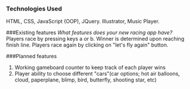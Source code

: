 

### Technologies Used
HTML, CSS, JavaScript (OOP), JQuery. Illustrator, Music Player. 

###Existing features
*What features does your new racing app have?*
Players race by pressing keys a or b. Winner is determined upon reaching finish line. Players race again by clicking on "let's fly again" button. 

###Planned features
1. Working gameboard counter to keep track of each player wins
2. Player ability to choose different "cars"(car options; hot air balloons, cloud, paperplane, blimp, bird, butterfly, shooting star, etc)


